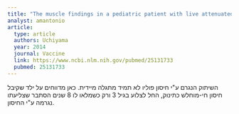 ```yaml
---
title: "The muscle findings in a pediatric patient with live attenuated oral polio vaccine-related flaccid monoplegia"
analyst: amantonio
article:
  type: article
  authors: Uchiyama
  year: 2014
  journal: Vaccine
  link: https://www.ncbi.nlm.nih.gov/pubmed/25131733
  pubmed: 25131733
---
```


השיתוק הנגרם ע"י חיסון פוליו לא תמיד מתגלה מיידית. כאן מדווחים על ילד שקיבל חיסון חי-מוחלש כתינוק, החל לצלוע בגיל 3 ורק כשמלאו לו 8 שנים הסתבר שצליעתו נגרמה ע"י החיסון.

